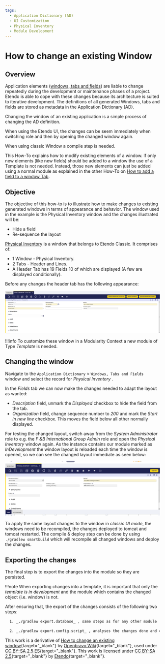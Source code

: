 ```yaml
---
tags: 
  - Application Dictionary (AD)
  - UI Customization
  - Physical Inventory
  - Module Development
---
```


#  How to change an existing Window

  
##  Overview

Application elements ([windows, tabs and fields](../../../developer-guide/etendo-classic/concepts/Modularity_Concepts/?h=dataset#windows-tabs-and-fields.md)) are liable to change repeatedly during the development or maintenance phases of a project.
Etendo is able to cope with these changes because its architecture is
suited to iterative development. The definitions of all generated Windows,
tabs and fields are stored as metadata in the Application Dictionary (AD).

Changing the window of an existing application is a simple process of changing
the AD definition.

When using the Etendo UI, the changes can be seem immediately when switching role and then by opening the changed window again.

When using classic Window a compile step is needed.  

This How-To explains how to modify existing elements of a window. If only new
elements (like new fields) should be added to a window the use of a Template is not needed. Instead, those new elements can just be
added using a normal module as explained in the other How-To on
[How to add a field to a window Tab](../../../developer-guide/etendo-classic/how-to-guides/How_to_add_a_field_to_a_Window_Tab.md). 
 


##  Objective

The objective of this how-to is to illustrate how to make changes to existing
generated windows in terms of appearance and behavior. The window used in the
example is the Physical Inventory window and the changes illustrated will be:

  * Hide a field 
  * Re-sequence the layout 

[Physical Inventory](../../../user-guide/etendo-classic/basic-features/warehouse-management/transactions.md#physical-inventory) is a window that belongs to Etendo Classic.
It comprises of:

  * 1 Window - Physical Inventory. 
  * 2 Tabs - Header and Lines. 
  * A Header Tab has 19 Fields 10 of which are displayed (A few are displayed conditionally).

Before any changes the header tab has the following appearance:


![](../../../assets/developer-guide/etendo-classic/how-to-guides/How_to_change_an_existing_Window-1.png)


!!!info
    To customize these window in a Modularity Context a new module of Type
    *Template* is needed.



##  Changing the window

Navigate to the `Application Dictionary` > `Windows, Tabs and Fields` window
and select the record for _Physical Inventory_ .

In the _Fields_ tab we can now make the changes needed to adapt the layout as
wanted:

  * _Description_ field, unmark the _Displayed_ checkbox to hide the field from the tab. 
  * _Organization_ field, change sequence number to _200_ and mark the _Start in new line_ checkbox. This moves the field below all other normally displayed. 

  
For testing the changed layout, switch away from the *System Administrator*
role to e.g. the *F &B International Group Admin* role and open the *Physical
Inventory* window again. As the instance contains our module marked as
*InDevelopment* the window layout is reloaded each time the window is opened, so
we can see the changed layout immediate as seen below:

![](../../../assets/developer-guide/etendo-classic/how-to-guides/How_to_change_an_existing_Window-2.png)


  
To apply the same layout changes to the window in *classic UI mode*, the
windows need to be recompiled, the changes deployed to tomcat and tomcat
restarted. The compile & deploy step can be done by using `./gradlew smartbuild`
which will recompile all changed windows and deploy the changes.

  

##  Exporting the changes

The final step is to export the changes into the module so they are persisted.

!!!note
    When exporting changes into a template, it is important that only
    the *template is in development* and the module which contains the changed
    object (i.e. window) is not.

After ensuring that, the export of the changes consists of the following two
steps:

``` bash title="Terminal"
  1. _./gradlew export.database_ , same steps as for any other module 
```

``` bash title="Terminal"
  2. _./gradlew export.config.script_ , analyses the changes done and creates a special file _configScript.xml_ in the module to contain them. 
```


This work is a derivative of [How to change an existing window](http://wiki.openbravo.com/wiki/How_to_change_an_existing_Window){target="\_blank"} by [Openbravo Wiki](http://wiki.openbravo.com/wiki/Welcome_to_Openbravo){target="\_blank"}, used under [CC BY-SA 2.5 ES](https://creativecommons.org/licenses/by-sa/2.5/es/){target="\_blank"}. This work is licensed under [CC BY-SA 2.5](https://creativecommons.org/licenses/by-sa/2.5/){target="\_blank"} by [Etendo](https://etendo.software){target="\_blank"}.   



